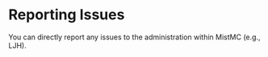 # Reporting Issues
You can directly report any issues to the administration within MistMC (e.g., LJH).